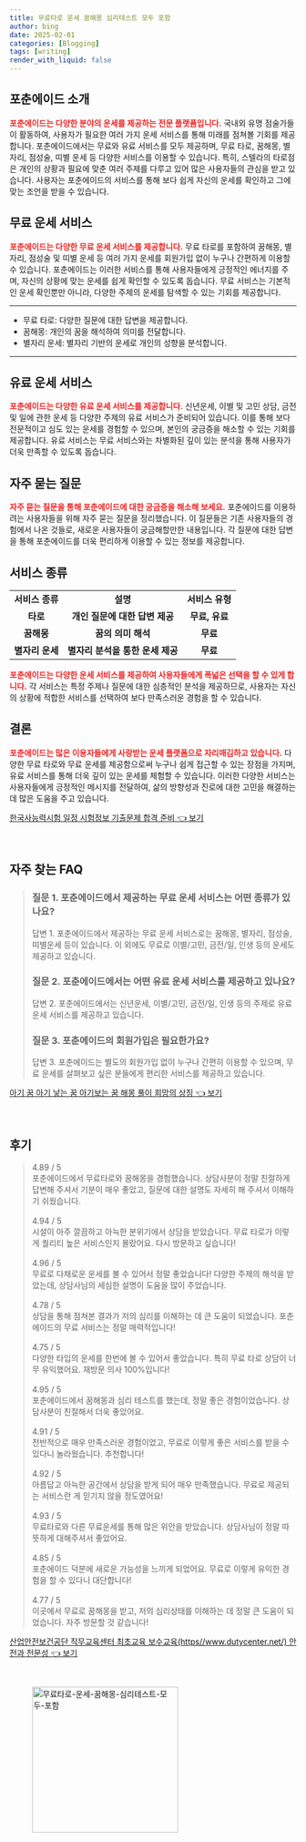 ```yaml
---
title: 무료타로 운세 꿈해몽 심리테스트 모두 포함
author: bing
date: 2025-02-01
categories: [Blogging]
tags: [writing]
render_with_liquid: false
---
```



<h2 id='포춘에이드_소개'>포춘에이드 소개</h2>

<p><b><span style="color: #ee2323;">포춘에이드는 다양한 분야의 운세를 제공하는 전문 플랫폼입니다.</span></b> 국내외 유명 점술가들이 활동하여, 사용자가 필요한 여러 가지 운세 서비스를 통해 미래를 점쳐볼 기회를 제공합니다. 포춘에이드에서는 무료와 유료 서비스를 모두 제공하며, 무료 타로, 꿈해몽, 별자리, 점성술, 띠별 운세 등 다양한 서비스를 이용할 수 있습니다. 특히, 스텔라의 타로점은 개인의 상황과 필요에 맞춘 여러 주제를 다루고 있어 많은 사용자들의 관심을 받고 있습니다. 사용자는 포춘에이드의 서비스를 통해 보다 쉽게 자신의 운세를 확인하고 그에 맞는 조언을 받을 수 있습니다.</p>

<h2 id='무료_운세_서비스'>무료 운세 서비스</h2>

<p><b><span style="color: #ee2323;">포춘에이드는 다양한 무료 운세 서비스를 제공합니다.</span></b> 무료 타로를 포함하여 꿈해몽, 별자리, 점성술 및 띠별 운세 등 여러 가지 운세를 회원가입 없이 누구나 간편하게 이용할 수 있습니다. 포춘에이드는 이러한 서비스를 통해 사용자들에게 긍정적인 에너지를 주며, 자신의 상황에 맞는 운세를 쉽게 확인할 수 있도록 돕습니다. 무료 서비스는 기본적인 운세 확인뿐만 아니라, 다양한 주제의 운세를 탐색할 수 있는 기회를 제공합니다.</p>

<hr />

<ul>
    <li>무료 타로: 다양한 질문에 대한 답변을 제공합니다.</li>
    <li>꿈해몽: 개인의 꿈을 해석하여 의미를 전달합니다.</li>
    <li>별자리 운세: 별자리 기반의 운세로 개인의 성향을 분석합니다.</li>
</ul>

<hr />

<h2 id='유료_운세_서비스'>유료 운세 서비스</h2>

<p><b><span style="color: #ee2323;">포춘에이드는 다양한 유료 운세 서비스를 제공합니다.</span></b> 신년운세, 이별 및 고민 상담, 금전 및 일에 관한 운세 등 다양한 주제의 유료 서비스가 준비되어 있습니다. 이를 통해 보다 전문적이고 심도 있는 운세를 경험할 수 있으며, 본인의 궁금증을 해소할 수 있는 기회를 제공합니다. 유료 서비스는 무료 서비스와는 차별화된 깊이 있는 분석을 통해 사용자가 더욱 만족할 수 있도록 돕습니다.</p>

<h2 id='자주_묻는_질문'>자주 묻는 질문</h2>

<p><b><span style="color: #ee2323;">자주 묻는 질문을 통해 포춘에이드에 대한 궁금증을 해소해 보세요.</span></b> 포춘에이드를 이용하려는 사용자들을 위해 자주 묻는 질문을 정리했습니다. 이 질문들은 기존 사용자들의 경험에서 나온 것들로, 새로운 사용자들이 궁금해할만한 내용입니다. 각 질문에 대한 답변을 통해 포춘에이드를 더욱 편리하게 이용할 수 있는 정보를 제공합니다.</p>

<h2 id='서비스_종류'>서비스 종류</h2>

<table>
    <tr>
        <td style="text-align: center; height: 17px;"><b>서비스 종류</b></td>
        <td style="text-align: center; height: 17px;"><b>설명</b></td>
        <td style="text-align: center; height: 17px;"><b>서비스 유형</b></td>
    </tr>
    <tr>
        <td style="text-align: center; height: 17px;"><b>타로</b></td>
        <td style="text-align: center; height: 17px;"><b>개인 질문에 대한 답변 제공</b></td>
        <td style="text-align: center; height: 17px;"><b>무료, 유료</b></td>
    </tr>
    <tr>
        <td style="text-align: center; height: 17px;"><b>꿈해몽</b></td>
        <td style="text-align: center; height: 17px;"><b>꿈의 의미 해석</b></td>
        <td style="text-align: center; height: 17px;"><b>무료</b></td>
    </tr>
    <tr>
        <td style="text-align: center; height: 17px;"><b>별자리 운세</b></td>
        <td style="text-align: center; height: 17px;"><b>별자리 분석을 통한 운세 제공</b></td>
        <td style="text-align: center; height: 17px;"><b>무료</b></td>
    </tr>
</table>

<p><b><span style="color: #ee2323;">포춘에이드는 다양한 운세 서비스를 제공하여 사용자들에게 폭넓은 선택을 할 수 있게 합니다.</span></b> 각 서비스는 특정 주제나 질문에 대한 심층적인 분석을 제공하므로, 사용자는 자신의 상황에 적합한 서비스를 선택하여 보다 만족스러운 경험을 할 수 있습니다.</p>

<h2 id='결론'>결론</h2>

<p><b><span style="color: #ee2323;">포춘에이드는 많은 이용자들에게 사랑받는 운세 플랫폼으로 자리매김하고 있습니다.</span></b> 다양한 무료 타로와 무료 운세를 제공함으로써 누구나 쉽게 접근할 수 있는 장점을 가지며, 유료 서비스를 통해 더욱 깊이 있는 운세를 체험할 수 있습니다. 이러한 다양한 서비스는 사용자들에게 긍정적인 메시지를 전달하여, 삶의 방향성과 진로에 대한 고민을 해결하는 데 많은 도움을 주고 있습니다.</p>


<p><a class="click-button" title="한국사능력시험 일정 시험정보 기출문제 합격 준비" href="https://adkhouse.github.io/posts/%ED%95%9C%EA%B5%AD%EC%82%AC%EB%8A%A5%EB%A0%A5%EC%8B%9C%ED%97%98-%EC%9D%BC%EC%A0%95-%EC%8B%9C%ED%97%98%EC%A0%95%EB%B3%B4-%EA%B8%B0%EC%B6%9C%EB%AC%B8%EC%A0%9C-%ED%95%A9%EA%B2%A9-%EC%A4%80%EB%B9%84/" rel="dofollow">한국사능력시험 일정 시험정보 기출문제 합격 준비 👈 보기</a></p><br>
<h2 id='자주_찾는_FAQ'>자주 찾는 FAQ</h2>
<div itemscope="" itemtype="https://schema.org/FAQPage"> 
<blockquote> 
<div itemscope="" itemprop="mainEntity" itemtype="https://schema.org/Question"> 
<h3 itemprop="name">질문 1. 포춘에이드에서 제공하는 무료 운세 서비스는 어떤 종류가 있나요?</h3> 
<div itemscope="" itemprop="acceptedAnswer" itemtype="https://schema.org/Answer"> 
<span itemprop="text"> 
<p>답변 1. 포춘에이드에서 제공하는 무료 운세 서비스로는 꿈해몽, 별자리, 점성술, 띠별운세 등이 있습니다. 이 외에도 무료로 이별/고민, 금전/일, 인생 등의 운세도 제공하고 있습니다.</p> 
</span> 
</div> 
</div> 
<div itemscope="" itemprop="mainEntity" itemtype="https://schema.org/Question"> 
<h3 itemprop="name">질문 2. 포춘에이드에서는 어떤 유료 운세 서비스를 제공하고 있나요?</h3> 
<div itemscope="" itemprop="acceptedAnswer" itemtype="https://schema.org/Answer"> 
<span itemprop="text"> 
<p>답변 2. 포춘에이드에서는 신년운세, 이별/고민, 금전/일, 인생 등의 주제로 유료 운세 서비스를 제공하고 있습니다.</p> 
</span> 
</div> 
</div> 
<div itemscope="" itemprop="mainEntity" itemtype="https://schema.org/Question"> 
<h3 itemprop="name">질문 3. 포춘에이드의 회원가입은 필요한가요?</h3> 
<div itemscope="" itemprop="acceptedAnswer" itemtype="https://schema.org/Answer"> 
<span itemprop="text"> 
<p>답변 3. 포춘에이드는 별도의 회원가입 없이 누구나 간편히 이용할 수 있으며, 무료 운세를 살펴보고 싶은 분들에게 편리한 서비스를 제공하고 있습니다.</p> 
</span> 
</div> 
</div> 
</blockquote> 
</div>
<p><a class="click-button" title="아기 꿈 아기 낳는 꿈 아기보는 꿈 해몽 풀이 희망의 상징" href="https://adkhouse.github.io/posts/%EC%95%84%EA%B8%B0-%EA%BF%88-%EC%95%84%EA%B8%B0-%EB%82%B3%EB%8A%94-%EA%BF%88-%EC%95%84%EA%B8%B0%EB%B3%B4%EB%8A%94-%EA%BF%88-%ED%95%B4%EB%AA%BD-%ED%92%80%EC%9D%B4-%ED%9D%AC%EB%A7%9D%EC%9D%98-%EC%83%81%EC%A7%95/" rel="dofollow">아기 꿈 아기 낳는 꿈 아기보는 꿈 해몽 풀이 희망의 상징 👈 보기</a></p><br>
<h2 id='후기'>후기</h2>
<div itemscope itemtype="https://schema.org/Product">
  <blockquote>
  <div itemprop="review" itemscope itemtype="https://schema.org/Review">
      <div itemprop="reviewRating" itemscope itemtype="https://schema.org/Rating"> <span itemprop="ratingValue">4.89</span> / <span itemprop="bestRating">5</span> </div>
      <span itemprop="reviewBody">포춘에이드에서 무료타로와 꿈해몽을 경험했습니다. 상담사분이 정말 친절하게 답변해 주셔서 기분이 매우 좋았고, 질문에 대한 설명도 자세히 해 주셔서 이해하기 쉬웠습니다.</span>
  </div>
  <br>
  <div itemprop="review" itemscope itemtype="https://schema.org/Review">
      <div itemprop="reviewRating" itemscope itemtype="https://schema.org/Rating"> <span itemprop="ratingValue">4.94</span> / <span itemprop="bestRating">5</span> </div>
      <span itemprop="reviewBody">시설이 아주 깔끔하고 아늑한 분위기에서 상담을 받았습니다. 무료 타로가 이렇게 퀄리티 높은 서비스인지 몰랐어요. 다시 방문하고 싶습니다!</span>
  </div>
  <br>
  <div itemprop="review" itemscope itemtype="https://schema.org/Review">
      <div itemprop="reviewRating" itemscope itemtype="https://schema.org/Rating"> <span itemprop="ratingValue">4.96</span> / <span itemprop="bestRating">5</span> </div>
      <span itemprop="reviewBody">무료로 다채로운 운세를 볼 수 있어서 정말 좋았습니다! 다양한 주제의 해석을 받았는데, 상담사님의 세심한 설명이 도움을 많이 주었습니다.</span>
  </div>
  <br>
  <div itemprop="review" itemscope itemtype="https://schema.org/Review">
      <div itemprop="reviewRating" itemscope itemtype="https://schema.org/Rating"> <span itemprop="ratingValue">4.78</span> / <span itemprop="bestRating">5</span> </div>
      <span itemprop="reviewBody">상담을 통해 점쳐본 결과가 저의 심리를 이해하는 데 큰 도움이 되었습니다. 포춘에이드의 무료 서비스는 정말 매력적입니다!</span>
  </div>
  <br>
  <div itemprop="review" itemscope itemtype="https://schema.org/Review">
      <div itemprop="reviewRating" itemscope itemtype="https://schema.org/Rating"> <span itemprop="ratingValue">4.75</span> / <span itemprop="bestRating">5</span> </div>
      <span itemprop="reviewBody">다양한 타입의 운세를 한번에 볼 수 있어서 좋았습니다. 특히 무료 타로 상담이 너무 유익했어요. 재방문 의사 100%입니다!</span>
  </div>
  <br>
  <div itemprop="review" itemscope itemtype="https://schema.org/Review">
      <div itemprop="reviewRating" itemscope itemtype="https://schema.org/Rating"> <span itemprop="ratingValue">4.95</span> / <span itemprop="bestRating">5</span> </div>
      <span itemprop="reviewBody">포춘에이드에서 꿈해몽과 심리 테스트를 했는데, 정말 좋은 경험이었습니다. 상담사분이 친절해서 더욱 좋았어요.</span>
  </div>
  <br>
  <div itemprop="review" itemscope itemtype="https://schema.org/Review">
      <div itemprop="reviewRating" itemscope itemtype="https://schema.org/Rating"> <span itemprop="ratingValue">4.91</span> / <span itemprop="bestRating">5</span> </div>
      <span itemprop="reviewBody">전반적으로 매우 만족스러운 경험이었고, 무료로 이렇게 좋은 서비스를 받을 수 있다니 놀라웠습니다. 추천합니다!</span>
  </div>
  <br>
  <div itemprop="review" itemscope itemtype="https://schema.org/Review">
      <div itemprop="reviewRating" itemscope itemtype="https://schema.org/Rating"> <span itemprop="ratingValue">4.92</span> / <span itemprop="bestRating">5</span> </div>
      <span itemprop="reviewBody">아름답고 아늑한 공간에서 상담을 받게 되어 매우 만족했습니다. 무료로 제공되는 서비스란 게 믿기지 않을 정도였어요!</span>
  </div>
  <br>
  <div itemprop="review" itemscope itemtype="https://schema.org/Review">
      <div itemprop="reviewRating" itemscope itemtype="https://schema.org/Rating"> <span itemprop="ratingValue">4.93</span> / <span itemprop="bestRating">5</span> </div>
      <span itemprop="reviewBody">무료타로와 다른 무료운세를 통해 많은 위안을 받았습니다. 상담사님이 정말 따뜻하게 대해주셔서 좋았어요.</span>
  </div>
  <br>
  <div itemprop="review" itemscope itemtype="https://schema.org/Review">
      <div itemprop="reviewRating" itemscope itemtype="https://schema.org/Rating"> <span itemprop="ratingValue">4.85</span> / <span itemprop="bestRating">5</span> </div>
      <span itemprop="reviewBody">포춘에이드 덕분에 새로운 가능성을 느끼게 되었어요. 무료로 이렇게 유익한 경험을 할 수 있다니 대단합니다!</span>
  </div>
  <br>
  <div itemprop="review" itemscope itemtype="https://schema.org/Review">
      <div itemprop="reviewRating" itemscope itemtype="https://schema.org/Rating"> <span itemprop="ratingValue">4.77</span> / <span itemprop="bestRating">5</span> </div>
      <span itemprop="reviewBody">이곳에서 무료로 꿈해몽을 받고, 저의 심리상태를 이해하는 데 정말 큰 도움이 되었습니다. 자주 방문할 것 같습니다!</span>
  </div>
  </blockquote>
</div>
<p><a class="click-button" title="산업안전보건공단 직무교육센터 최초교육 보수교육(https//www.dutycenter.net/) 안전과 전문성" href="https://adkhouse.github.io/posts/%EC%82%B0%EC%97%85%EC%95%88%EC%A0%84%EB%B3%B4%EA%B1%B4%EA%B3%B5%EB%8B%A8-%EC%A7%81%EB%AC%B4%EA%B5%90%EC%9C%A1%EC%84%BC%ED%84%B0-%EC%B5%9C%EC%B4%88%EA%B5%90%EC%9C%A1-%EB%B3%B4%EC%88%98%EA%B5%90%EC%9C%A1(httpswww.dutycenter.net)-%EC%95%88%EC%A0%84%EA%B3%BC-%EC%A0%84%EB%AC%B8%EC%84%B1/" rel="dofollow">산업안전보건공단 직무교육센터 최초교육 보수교육(https//www.dutycenter.net/) 안전과 전문성 👈 보기</a></p><br>
<figure class="image"><img src="https://adkhouse.github.io/assets/img/thumbnail/무료타로-운세-꿈해몽-심리테스트-모두-포함.webp" alt="무료타로-운세-꿈해몽-심리테스트-모두-포함" width="256" height="256"></figure>